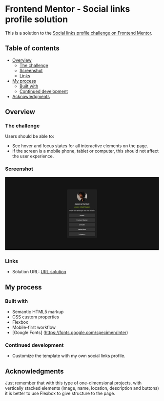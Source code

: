 # Frontend Mentor - Social links profile solution

This is a solution to the [Social links profile challenge on Frontend Mentor](https://www.frontendmentor.io/challenges/social-links-profile-UG32l9m6dQ).

## Table of contents

- [Overview](#overview)
  - [The challenge](#the-challenge)
  - [Screenshot](#screenshot)
  - [Links](#links)
- [My process](#my-process)
  - [Built with](#built-with)
  - [Continued development](#continued-development)
- [Acknowledgments](#acknowledgments)

## Overview

### The challenge

Users should be able to:

- See hover and focus states for all interactive elements on the page.
- If the screen is a mobile phone, tablet or computer, this should not affect the user experience.

### Screenshot

![](./screenshot.jpg)

### Links

- Solution URL: [URL solution](https://nmelissarp.github.io/social-links-profile/)

## My process

### Built with

- Semantic HTML5 markup
- CSS custom properties
- Flexbox
- Mobile-first workflow
- [Google Fonts] (https://fonts.google.com/specimen/Inter)

### Continued development

- Customize the template with my own social links profile.

## Acknowledgments

Just remember that with this type of one-dimensional projects, with vertically stacked elements (image, name, location, description and buttons) it is better to use Flexbox to give structure to the page.
